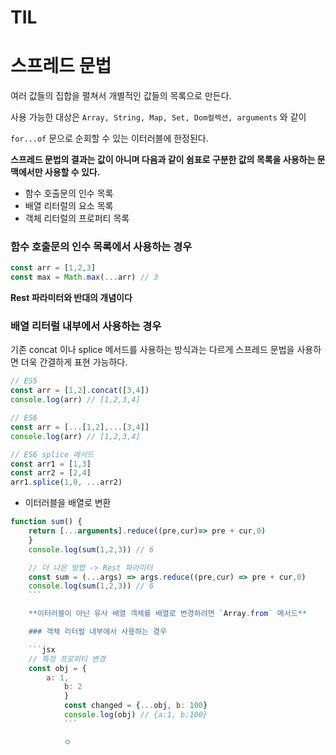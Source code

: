 # TIL

# 스프레드 문법

여러 값들의 집합을 펼쳐서 개별적인 값들의 목록으로 만든다.

사용 가능한 대상은 `Array, String, Map, Set, Dom컬렉션, arguments` 와 같이

`for...of` 문으로 순회할 수 있는 이터러블에 한정된다.

**스프레드 문법의 결과는 값이 아니며 다음과 같이 쉼표로 구분한 값의 목록을 사용하는 문맥에서만 사용할 수 있다.**

- 함수 호출문의 인수 목록
- 배열 리터럴의 요소 목록
- 객체 리터럴의 프로퍼티 목록

### 함수 호출문의 인수 목록에서 사용하는 경우

```jsx
const arr = [1,2,3]
const max = Math.max(...arr) // 3
```

**Rest 파라미터와 반대의 개념이다**

### 배열 리터럴 내부에서 사용하는 경우

기존 concat 이나 splice 메서드를 사용하는 방식과는 다르게 스프레드 문법을 사용하면 더욱 간결하게 표현 가능하다.

```jsx
// ES5
const arr = [1,2].concat([3,4])
console.log(arr) // [1,2,3,4]

// ES6
const arr = [...[1,2],...[3,4]]
console.log(arr) // [1,2,3,4]

// ES6 splice 메서드
const arr1 = [1,3]
const arr2 = [2,4]
arr1.splice(1,0, ...arr2)
```

- 이터러블을 배열로 변환

```jsx
function sum() {
	return [...arguments].reduce((pre,cur)=> pre + cur,0)
	}
	console.log(sum(1,2,3)) // 6

	// 더 나은 방법 -> Rest 파라미터
	const sum = (...args) => args.reduce((pre,cur) => pre + cur,0)
	console.log(sum(1,2,3)) // 6
	```

	**이터러블이 아닌 유사 배열 객체를 배열로 변경하려면 `Array.from` 메서드**

	### 객체 리터럴 내부에서 사용하는 경우

	```jsx
	// 특정 프로퍼티 변경
	const obj = {
		a: 1,
			b: 2
			}
			const changed = {...obj, b: 100}
			console.log(obj) // {a:1, b:100}
			```

			ㅇ
